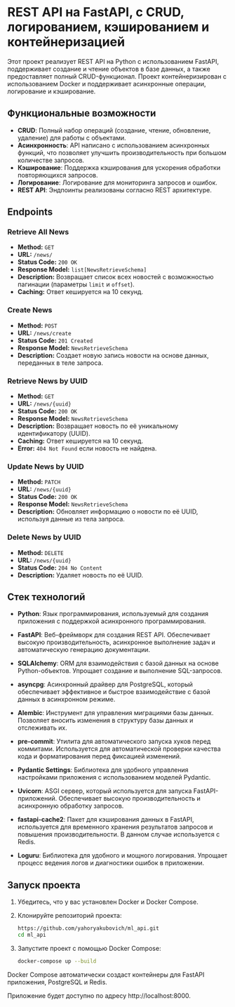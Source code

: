 # REST API на FastAPI, с CRUD, логированием, кэшированием и контейнеризацией

Этот проект реализует REST API на Python с использованием FastAPI, поддерживает создание и чтение объектов в базе данных, а также предоставляет полный CRUD-функционал. Проект контейнеризирован с использованием Docker и поддерживает асинхронные операции, логирование и кэширование.

## Функциональные возможности
- **CRUD**: Полный набор операций (создание, чтение, обновление, удаление) для работы с объектами.
- **Асинхронность**: API написано с использованием асинхронных функций, что позволяет улучшить производительность при большом количестве запросов.
- **Кэширование**: Поддержка кэширования для ускорения обработки повторяющихся запросов.
- **Логирование**: Логирование для мониторинга запросов и ошибок.
- **REST API**: Эндпоинты реализованы согласно REST архитектуре.

## Endpoints

### Retrieve All News
- **Method:** `GET`
- **URL:** `/news/`
- **Status Code:** `200 OK`
- **Response Model:** `list[NewsRetrieveSchema]`
- **Description:** Возвращает список всех новостей с возможностью пагинации (параметры `limit` и `offset`).
- **Caching:** Ответ кешируется на 10 секунд.

### Create News
- **Method:** `POST`
- **URL:** `/news/create`
- **Status Code:** `201 Created`
- **Response Model:** `NewsRetrieveSchema`
- **Description:** Создает новую запись новости на основе данных, переданных в теле запроса.

### Retrieve News by UUID
- **Method:** `GET`
- **URL:** `/news/{uuid}`
- **Status Code:** `200 OK`
- **Response Model:** `NewsRetrieveSchema`
- **Description:** Возвращает новость по её уникальному идентификатору (UUID).
- **Caching:** Ответ кешируется на 10 секунд.
- **Error:** `404 Not Found` если новость не найдена.

### Update News by UUID
- **Method:** `PATCH`
- **URL:** `/news/{uuid}`
- **Status Code:** `200 OK`
- **Response Model:** `NewsRetrieveSchema`
- **Description:** Обновляет информацию о новости по её UUID, используя данные из тела запроса.

### Delete News by UUID
- **Method:** `DELETE`
- **URL:** `/news/{uuid}`
- **Status Code:** `204 No Content`
- **Description:** Удаляет новость по её UUID.

## Стек технологий

- **Python**: Язык программирования, используемый для создания приложения с поддержкой асинхронного программирования.

- **FastAPI**: Веб-фреймворк для создания REST API. Обеспечивает высокую производительность, асинхронное выполнение задач и автоматическую генерацию документации.

- **SQLAlchemy**: ORM для взаимодействия с базой данных на основе Python-объектов. Упрощает создание и выполнение SQL-запросов.

- **asyncpg**: Асинхронный драйвер для PostgreSQL, который обеспечивает эффективное и быстрое взаимодействие с базой данных в асинхронном режиме.

- **Alembic**: Инструмент для управления миграциями базы данных. Позволяет вносить изменения в структуру базы данных и отслеживать их.

- **pre-commit**: Утилита для автоматического запуска хуков перед коммитами. Используется для автоматической проверки качества кода и форматирования перед фиксацией изменений.

- **Pydantic Settings**: Библиотека для удобного управления настройками приложения с использованием моделей Pydantic.

- **Uvicorn**: ASGI сервер, который используется для запуска FastAPI-приложений. Обеспечивает высокую производительность и асинхронную обработку запросов.

- **fastapi-cache2**: Пакет для кэширования данных в FastAPI, используется для временного хранения результатов запросов и повышения производительности. В данном случае используется с Redis.

- **Loguru**: Библиотека для удобного и мощного логирования. Упрощает процесс ведения логов и диагностики ошибок в приложении.

## Запуск проекта

1. Убедитесь, что у вас установлен Docker и Docker Compose.

2. Клонируйте репозиторий проекта:
   ```bash
   https://github.com/yahoryakubovich/ml_api.git
   cd ml_api

3. Запустите проект с помощью Docker Compose:

   ```bash
   docker-compose up --build

Docker Compose автоматически создаст контейнеры для FastAPI приложения, PostgreSQL и Redis.

Приложение будет доступно по адресу http://localhost:8000.
